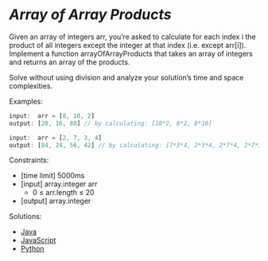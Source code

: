 _Array of Array Products_
=========================

Given an array of integers arr, you’re asked to calculate for each index i the product of all integers except the integer at that index (i.e. except arr[i]). Implement a function arrayOfArrayProducts that takes an array of integers and returns an array of the products.

Solve without using division and analyze your solution’s time and space complexities.

Examples:

```javascript
input:  arr = [8, 10, 2]
output: [20, 16, 80] // by calculating: [10*2, 8*2, 8*10]

input:  arr = [2, 7, 3, 4]
output: [84, 24, 56, 42] // by calculating: [7*3*4, 2*3*4, 2*7*4, 2*7*3]
```

Constraints:
- [time limit] 5000ms
- [input] array.integer arr
  - 0 ≤ arr.length ≤ 20
- [output] array.integer

Solutions:
- [Java](https://github.com/kywbaek/pramp_questions/blob/master/questions/array-of-array-products/solution.java)
- [JavaScript](https://github.com/kywbaek/pramp_questions/blob/master/questions/array-of-array-products/solution.js)
- [Python](https://github.com/kywbaek/pramp_questions/blob/master/questions/array-of-array-products/solution.py)
